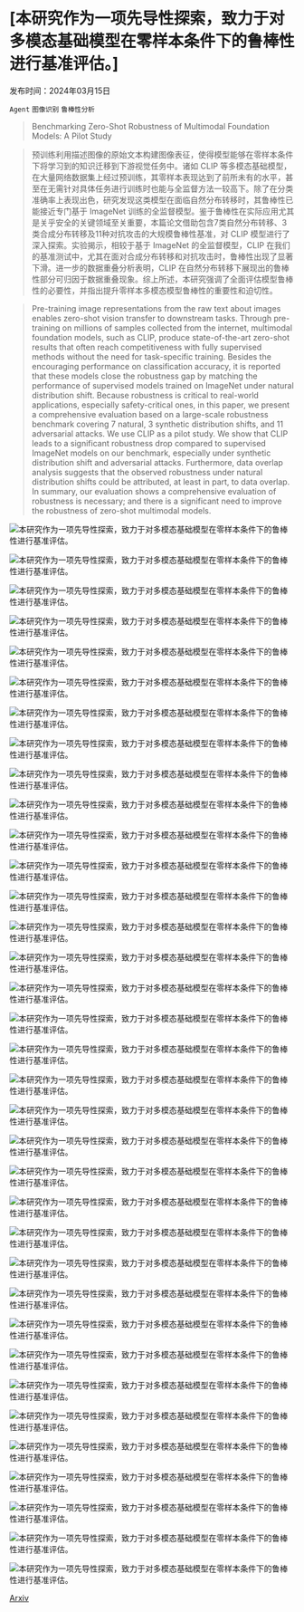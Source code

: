 # [本研究作为一项先导性探索，致力于对多模态基础模型在零样本条件下的鲁棒性进行基准评估。]

发布时间：2024年03月15日

`Agent` `图像识别` `鲁棒性分析`

> Benchmarking Zero-Shot Robustness of Multimodal Foundation Models: A Pilot Study

> 预训练利用描述图像的原始文本构建图像表征，使得模型能够在零样本条件下将学习到的知识迁移到下游视觉任务中。诸如 CLIP 等多模态基础模型，在大量网络数据集上经过预训练，其零样本表现达到了前所未有的水平，甚至在无需针对具体任务进行训练时也能与全监督方法一较高下。除了在分类准确率上表现出色，研究发现这类模型在面临自然分布转移时，其鲁棒性已能接近专门基于 ImageNet 训练的全监督模型。鉴于鲁棒性在实际应用尤其是关乎安全的关键领域至关重要，本篇论文借助包含7类自然分布转移、3类合成分布转移及11种对抗攻击的大规模鲁棒性基准，对 CLIP 模型进行了深入探索。实验揭示，相较于基于 ImageNet 的全监督模型，CLIP 在我们的基准测试中，尤其在面对合成分布转移和对抗攻击时，鲁棒性出现了显著下滑。进一步的数据重叠分析表明，CLIP 在自然分布转移下展现出的鲁棒性部分可归因于数据重叠现象。综上所述，本研究强调了全面评估模型鲁棒性的必要性，并指出提升零样本多模态模型鲁棒性的重要性和迫切性。

> Pre-training image representations from the raw text about images enables zero-shot vision transfer to downstream tasks. Through pre-training on millions of samples collected from the internet, multimodal foundation models, such as CLIP, produce state-of-the-art zero-shot results that often reach competitiveness with fully supervised methods without the need for task-specific training. Besides the encouraging performance on classification accuracy, it is reported that these models close the robustness gap by matching the performance of supervised models trained on ImageNet under natural distribution shift. Because robustness is critical to real-world applications, especially safety-critical ones, in this paper, we present a comprehensive evaluation based on a large-scale robustness benchmark covering 7 natural, 3 synthetic distribution shifts, and 11 adversarial attacks. We use CLIP as a pilot study. We show that CLIP leads to a significant robustness drop compared to supervised ImageNet models on our benchmark, especially under synthetic distribution shift and adversarial attacks. Furthermore, data overlap analysis suggests that the observed robustness under natural distribution shifts could be attributed, at least in part, to data overlap. In summary, our evaluation shows a comprehensive evaluation of robustness is necessary; and there is a significant need to improve the robustness of zero-shot multimodal models.

![本研究作为一项先导性探索，致力于对多模态基础模型在零样本条件下的鲁棒性进行基准评估。](../../../paper_images/2403.10499/x1.png)

![本研究作为一项先导性探索，致力于对多模态基础模型在零样本条件下的鲁棒性进行基准评估。](../../../paper_images/2403.10499/x2.png)

![本研究作为一项先导性探索，致力于对多模态基础模型在零样本条件下的鲁棒性进行基准评估。](../../../paper_images/2403.10499/x3.png)

![本研究作为一项先导性探索，致力于对多模态基础模型在零样本条件下的鲁棒性进行基准评估。](../../../paper_images/2403.10499/x4.png)

![本研究作为一项先导性探索，致力于对多模态基础模型在零样本条件下的鲁棒性进行基准评估。](../../../paper_images/2403.10499/x5.png)

![本研究作为一项先导性探索，致力于对多模态基础模型在零样本条件下的鲁棒性进行基准评估。](../../../paper_images/2403.10499/x6.png)

![本研究作为一项先导性探索，致力于对多模态基础模型在零样本条件下的鲁棒性进行基准评估。](../../../paper_images/2403.10499/x7.png)

![本研究作为一项先导性探索，致力于对多模态基础模型在零样本条件下的鲁棒性进行基准评估。](../../../paper_images/2403.10499/x3.png)

![本研究作为一项先导性探索，致力于对多模态基础模型在零样本条件下的鲁棒性进行基准评估。](../../../paper_images/2403.10499/x8.png)

![本研究作为一项先导性探索，致力于对多模态基础模型在零样本条件下的鲁棒性进行基准评估。](../../../paper_images/2403.10499/x9.png)

![本研究作为一项先导性探索，致力于对多模态基础模型在零样本条件下的鲁棒性进行基准评估。](../../../paper_images/2403.10499/x10.png)

![本研究作为一项先导性探索，致力于对多模态基础模型在零样本条件下的鲁棒性进行基准评估。](../../../paper_images/2403.10499/x3.png)

![本研究作为一项先导性探索，致力于对多模态基础模型在零样本条件下的鲁棒性进行基准评估。](../../../paper_images/2403.10499/x11.png)

![本研究作为一项先导性探索，致力于对多模态基础模型在零样本条件下的鲁棒性进行基准评估。](../../../paper_images/2403.10499/x12.png)

![本研究作为一项先导性探索，致力于对多模态基础模型在零样本条件下的鲁棒性进行基准评估。](../../../paper_images/2403.10499/x3.png)

![本研究作为一项先导性探索，致力于对多模态基础模型在零样本条件下的鲁棒性进行基准评估。](../../../paper_images/2403.10499/x13.png)

![本研究作为一项先导性探索，致力于对多模态基础模型在零样本条件下的鲁棒性进行基准评估。](../../../paper_images/2403.10499/x14.png)

![本研究作为一项先导性探索，致力于对多模态基础模型在零样本条件下的鲁棒性进行基准评估。](../../../paper_images/2403.10499/x15.png)

![本研究作为一项先导性探索，致力于对多模态基础模型在零样本条件下的鲁棒性进行基准评估。](../../../paper_images/2403.10499/x16.png)

![本研究作为一项先导性探索，致力于对多模态基础模型在零样本条件下的鲁棒性进行基准评估。](../../../paper_images/2403.10499/x17.png)

![本研究作为一项先导性探索，致力于对多模态基础模型在零样本条件下的鲁棒性进行基准评估。](../../../paper_images/2403.10499/x18.png)

![本研究作为一项先导性探索，致力于对多模态基础模型在零样本条件下的鲁棒性进行基准评估。](../../../paper_images/2403.10499/x19.png)

![本研究作为一项先导性探索，致力于对多模态基础模型在零样本条件下的鲁棒性进行基准评估。](../../../paper_images/2403.10499/x20.png)

![本研究作为一项先导性探索，致力于对多模态基础模型在零样本条件下的鲁棒性进行基准评估。](../../../paper_images/2403.10499/x21.png)

![本研究作为一项先导性探索，致力于对多模态基础模型在零样本条件下的鲁棒性进行基准评估。](../../../paper_images/2403.10499/x3.png)

![本研究作为一项先导性探索，致力于对多模态基础模型在零样本条件下的鲁棒性进行基准评估。](../../../paper_images/2403.10499/x22.png)

![本研究作为一项先导性探索，致力于对多模态基础模型在零样本条件下的鲁棒性进行基准评估。](../../../paper_images/2403.10499/x23.png)

![本研究作为一项先导性探索，致力于对多模态基础模型在零样本条件下的鲁棒性进行基准评估。](../../../paper_images/2403.10499/x3.png)

![本研究作为一项先导性探索，致力于对多模态基础模型在零样本条件下的鲁棒性进行基准评估。](../../../paper_images/2403.10499/x24.png)

![本研究作为一项先导性探索，致力于对多模态基础模型在零样本条件下的鲁棒性进行基准评估。](../../../paper_images/2403.10499/x25.png)

![本研究作为一项先导性探索，致力于对多模态基础模型在零样本条件下的鲁棒性进行基准评估。](../../../paper_images/2403.10499/x26.png)

![本研究作为一项先导性探索，致力于对多模态基础模型在零样本条件下的鲁棒性进行基准评估。](../../../paper_images/2403.10499/x27.png)

![本研究作为一项先导性探索，致力于对多模态基础模型在零样本条件下的鲁棒性进行基准评估。](../../../paper_images/2403.10499/x28.png)

![本研究作为一项先导性探索，致力于对多模态基础模型在零样本条件下的鲁棒性进行基准评估。](../../../paper_images/2403.10499/x29.png)

![本研究作为一项先导性探索，致力于对多模态基础模型在零样本条件下的鲁棒性进行基准评估。](../../../paper_images/2403.10499/x30.png)

[Arxiv](https://arxiv.org/abs/2403.10499)